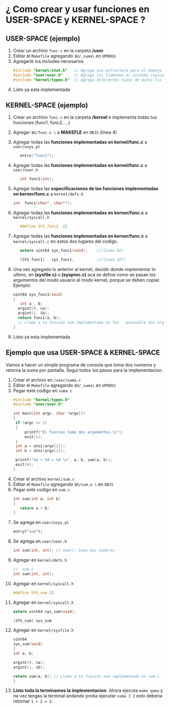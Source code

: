 # ¿ Como crear y usar funciones en USER-SPACE y KERNEL-SPACE ?

## USER-SPACE (ejemplo)
1. Crear un archivo `func.c` en la carpeta **/user**
2. Editar el `Makefile` agregando `$U/_suma\` en `UPROGS`
3. Agregarle los includes necesarios
   ``` c
   #include "kernel/stat.h"   // Agrega una estructura para el manejo de archivos, directorios, etc.
   #include "user/user.h"     // Agrega las llamadas al sistema (syscalls del kernel).
   #include "kernel/types.h"  // Agrega diferentes tipos de datos (si usas user.h, debes agregarla sí o sí).
   ```
4. Listo ya esta implementada


## KERNEL-SPACE (ejemplo)
1. Crear un archivo `func.c` en la carpeta **/kernel** e implementa todas tus funciones (func1, func2, ...)
2. Agregar `$K/func.o \` a **MAKEFLE** en `OBJS` (linea 4)
3. Agregar todas las **funciones implementadas en kernel/func.c** a `user/usys.pl`    
   ``` c 
      entry("func1");     
   ```
4. Agregar todas las **funciones implementadas en kernel/func.c** a `user/user.h`      
   ``` c 
      int func1(int);    
   ```
5. Agregar todas las **especificaciones de las funciones implementadas en kerner/func.c**  a `kernel/defs.h`
    ``` c 
    int  func1(char*, char**); 
    ```
6. Agregar todas las **funciones implementadas en kerner/func.c** a `kernel/syscall.h`   
   ``` c  
      #define SYS_func1  22 
   ```       
7. Agregar todas las **funciones implementadas en kerner/func.c** a `kernel/syscall.c` en estos dos lugares del codigo.   
   ``` c
      extern uint64 sys_func1(void);    //(linea 82) 
      ```
   ``` c
      [SYS_func1]   sys_func1,          //(linea 107)
      ```
8. Una vez agregado lo anterior al kernel, decidir donde implementar lo ulitmo, en **(sysfile.c)** o **(sysproc.c)** aca se define como se pasan los argumentos del modo usuario al modo kernel, porque se deben copiar. Ejemplo:

   ``` c
   uint64 sys_func1(void)
   {
      int a , b;     
     argint(0, &a);
     argint(1, &b);    
     return func1(a, b); 
     // Llama a tu función sum implementada en fun   pasandole dos argumentos
   }
   ```
9. Listo ya esta implementada


## Ejemplo que usa USER-SPACE & KERNEL-SPACE
Vamos a hacer un simple programa de consola que toma dos numeros y retorna la suma por pantalla. Segui todos los pasos para la implementacion.

1. Crear el archivo en `/user/suma.c`
2. Editar el `Makefile` agregando `$U/_suma\` en `UPROGS`
3. Pegar este codigo en `suma.c`
   ``` c
   #include "kernel/types.h"
   #include "user/user.h"

   int main(int argc, char *argv[])
   {
    if (argc <= 2)
    {
        printf("El funcion toma dos argumentos.\n");
        exit(1);
    }
    int a = atoi(argv[1]);
    int b = atoi(argv[2]);

    printf("%d + %d = %d \n", a, b, sum(a, b));
    exit(0);
   }
   ```
4. Crear el archivo `kernel/sum.c`
5. Editar el `Makefile` agregando `$K/sum.o \` en `OBJS`
6. Pegar este codigo en `sum.c`
   ``` c
   int sum(int a, int b)
   {
      return a + b;
   }
   ```
7. Se agrega en `user/usys.pl` 
   ``` pl
   entry("sum");
   ```
8. Se agrega en `user/user.h` 
   ``` c
   int sum(int, int); // sum(): Suma dos numeros
   ```
9. Agregar en `kernel/defs.h`
    ``` c
    //  sum.c
    int sum(int, int);
    ```
10. Agregar en `kernel/syscall.h`
    ``` c
    #define SYS_sum 22
    ```
11. Agregar en `kernel/syscall.h`
    ``` c
    extern uint64 sys_sum(void);
    ```
    ``` c
    [SYS_sum] sys_sum
    ```
12. Agregar en `kernel/sysfile.h`
    ``` c
    uint64
    sys_sum(void)
    {
    int a, b;

    argint(0, &a);
    argint(1, &b);

    return sum(a, b); // Llama a tu función sum implementada en sum.c
    }
    ```
13. **Listo toda la terminamos la implementacion**. Ahora ejecuta `make qemu` y na vez tengas la terminal andando proba ejecutar `suma 1 2` esto deberia retornar `1 + 2 = 3`. 